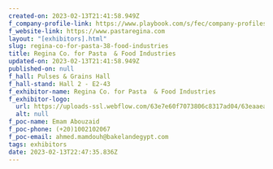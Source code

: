 ```yaml
---
created-on: 2023-02-13T21:41:58.949Z
f_company-profile-link: https://www.playbook.com/s/fec/company-profiles
f_website-link: https://www.pastaregina.com
layout: "[exhibitors].html"
slug: regina-co-for-pasta-38-food-industries
title: Regina Co. for Pasta  & Food Industries
updated-on: 2023-02-13T21:41:58.949Z
published-on: null
f_hall: Pulses & Grains Hall
f_hall-stand: Hall 2 - E2-43
f_exhibitor-name: Regina Co. for Pasta  & Food Industries
f_exhibitor-logo:
  url: https://uploads-ssl.webflow.com/63e7e60f7073806c8317ad04/63eaaea669e10a414adea09b_ZDZkYw.jpeg
  alt: null
f_poc-name: Emam Abouzaid
f_poc-phone: (+20)1002102067
f_poc-email: ahmed.mamdouh@bakelandegypt.com
tags: exhibitors
date: 2023-02-13T22:47:35.836Z
---
```

